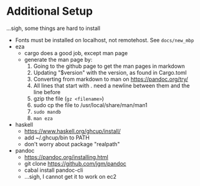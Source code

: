 # Additional Setup

...sigh, some things are hard to install

- Fonts must be installed on localhost, not remotehost. See `docs/new_mbp`
- eza
  - cargo does a good job, except man page
  - generate the man page by:
    1. Going to the github page to get the man pages in markdown
    2. Updating "$version" with the version, as found in Cargo.toml
    3. Converting from markdown to man on https://pandoc.org/try/
    4. All lines that start with . need a newline between them and the line before
    5. gzip the file (`gz <filename>`)
    6. sudo cp the file to /usr/local/share/man/man1
    7. `sudo mandb`
    8. `man eza`
- haskell
  - https://www.haskell.org/ghcup/install/
  - add ~/.ghcup/bin to PATH
  - don't worry about package "realpath"
- pandoc
  - https://pandoc.org/installing.html
  - git clone https://github.com/jgm/pandoc
  - cabal install pandoc-cli
  - ...sigh, I cannot get it to work on ec2

